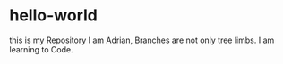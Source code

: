 # hello-world
this is my Repository
I am Adrian, Branches are not only tree limbs. I am learning to Code. 
